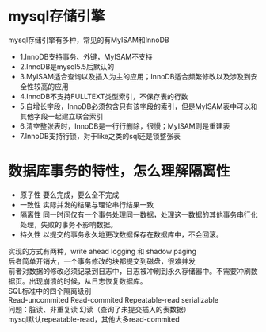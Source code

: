 # mysql存储引擎
mysql存储引擎有多种，常见的有MyISAM和InnoDB
+ 1.InnoDB支持事务、外键，MyISAM不支持
+ 2.InnoDB是mysql5.5后默认的
+ 3.MyISAM适合查询以及插入为主的应用；InnoDB适合频繁修改以及涉及到安全性较高的应用
+ 4.InnoDB不支持FULLTEXT类型索引，不保存表的行数
+ 5.自增长字段，InnoDB必须包含只有该字段的索引，但是MyISAM表中可以和其他字段一起建立联合索引
+ 6.清空整张表时，InnoDB是一行行删除，很慢；MyISAM则是重建表
+ 7.InnoDB支持行锁，对于like之类的sql还是锁整张表

# 数据库事务的特性，怎么理解隔离性
+ 原子性 要么完成，要么全不完成
+ 一致性 实际并发的结果与理论串行结果一致
+ 隔离性 同一时间仅有一个事务处理同一数据，处理这一数据的其他事务串行化处理，失败的事务不影响数据。
+ 持久性 以提交的事务永久地更改数据保存在数据库中，不会回滚。

实现的方式有两种，write ahead logging 和 shadow paging  
后者简单开销大，一个事务修改的块都提交到磁盘，很难并发  
前者对数据的修改必须记录到日志中，日志被冲刷到永久存储器中。不需要冲刷数据页。出现崩溃的时候，从日志恢复数据库。  
SQL标准中的四个隔离级别  
Read-uncommited Read-commited Repeatable-read serializable  
问题：脏读、非重复读 幻读（查询了未提交插入的表数据）  
mysql默认repeatable-read，其他大多read-commited  

